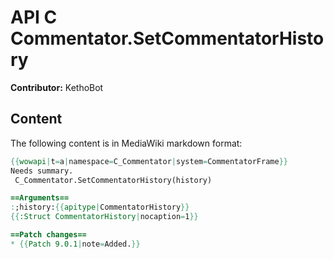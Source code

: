 # API C Commentator.SetCommentatorHistory

**Contributor:** KethoBot

## Content

The following content is in MediaWiki markdown format:

```mediawiki
{{wowapi|t=a|namespace=C_Commentator|system=CommentatorFrame}}
Needs summary.
 C_Commentator.SetCommentatorHistory(history)

==Arguments==
:;history:{{apitype|CommentatorHistory}}
{{:Struct CommentatorHistory|nocaption=1}}

==Patch changes==
* {{Patch 9.0.1|note=Added.}}
```